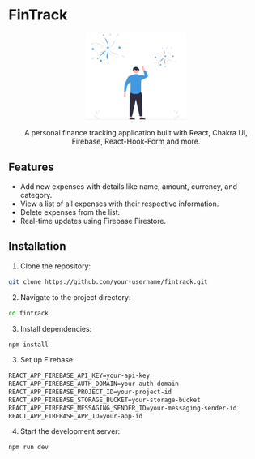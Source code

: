 # FinTrack

<p align="center">
  <img src="https://raw.githubusercontent.com/RedheadRusskie/fintrack/main/src/assets/fireworks.svg" alt="SVG Image" width="200" />
</p>

<p align="center">
  A personal finance tracking application built with React, Chakra UI, Firebase, React-Hook-Form and more.
</p>

## Features

- Add new expenses with details like name, amount, currency, and category.
- View a list of all expenses with their respective information.
- Delete expenses from the list.
- Real-time updates using Firebase Firestore.

## Installation

1. Clone the repository:

  ```bash
  git clone https://github.com/your-username/fintrack.git
  ```
   
2. Navigate to the project directory:

  ```bash
  cd fintrack
  ```
  
3. Install dependencies:

  ```bash
  npm install
  ```

3. Set up Firebase:

  ```plaintext
  REACT_APP_FIREBASE_API_KEY=your-api-key
  REACT_APP_FIREBASE_AUTH_DOMAIN=your-auth-domain
  REACT_APP_FIREBASE_PROJECT_ID=your-project-id
  REACT_APP_FIREBASE_STORAGE_BUCKET=your-storage-bucket
  REACT_APP_FIREBASE_MESSAGING_SENDER_ID=your-messaging-sender-id
  REACT_APP_FIREBASE_APP_ID=your-app-id
  ```

4. Start the development server: 

 ```bash
 npm run dev
 ```


